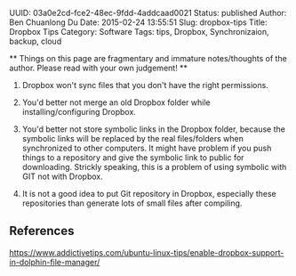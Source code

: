 UUID: 03a0e2cd-fce2-48ec-9fdd-4addcaad0021
Status: published
Author: Ben Chuanlong Du
Date: 2015-02-24 13:55:51
Slug: dropbox-tips
Title: Dropbox Tips
Category: Software
Tags: tips, Dropbox, Synchronizaion, backup, cloud

**
Things on this page are fragmentary and immature notes/thoughts of the author. 
Please read with your own judgement!
**
 

1. Dropbox won't sync files that you don't have the right permissions.

2. You'd better not merge an old Dropbox folder while installing/configuring Dropbox.

3. You'd better not store symbolic links in the Dropbox folder,
    because the symbolic links will be replaced by the real files/folders 
    when synchronized to other computers.
    It might have problem if you push things to a repository 
    and give the symbolic link to public for downloading. 
    Strickly speaking, 
    this is a problem of using symbolic with GIT not with Dropbox.

4. It is not a good idea to put Git repository in Dropbox,
    especially these repositories than generate lots of small files after compiling.

## References

https://www.addictivetips.com/ubuntu-linux-tips/enable-dropbox-support-in-dolphin-file-manager/